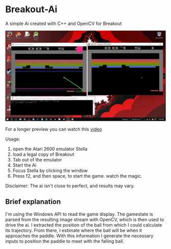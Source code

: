 # Breakout-Ai
A simple Ai created with C++ and OpenCV for Breakout

![Screenshot](https://github.com/BrandonBahret/Breakout-AI/blob/master/project-img.gif)

For a longer preview you can watch this [video](https://www.youtube.com/watch?v=K8Ctrg2LeRE)

Usage:

 1. open the Atari 2600 emulator Stella
 2. load a legal copy of Breakout
 3. Tab out of the emulator
 4. Start the Ai
 5. Focus Stella by clicking the window
 6. Press f2, and then space, to start the game.
 watch the magic.
 
Disclaimer: The ai isn't close to perfect, and results may vary.

## Brief explanation
I'm using the Windows API to read the game display. The gamestate is parsed from the resulting image stream with OpenCV, which is then used to drive the ai. I extracted the position of the ball from which I could calculate its trajectory. From there, I estimate where the ball will be when it approaches the paddle. With this information I generate the necessary inputs to position the paddle to meet with the falling ball.
